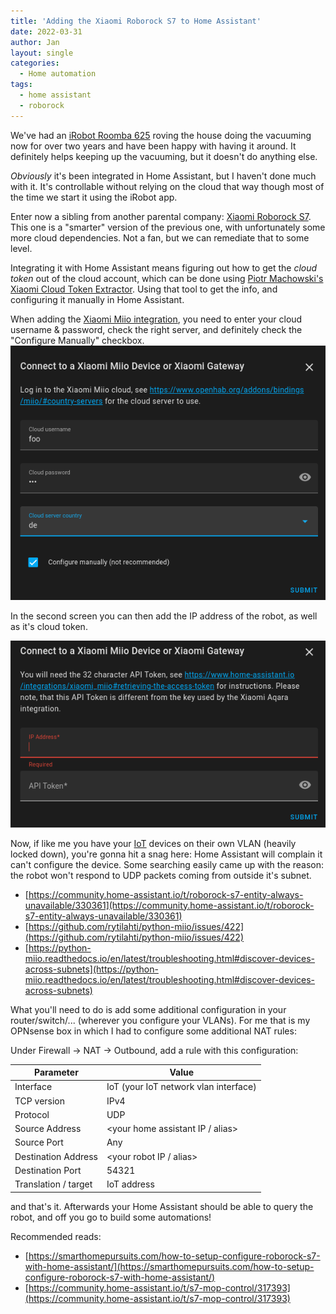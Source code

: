 ```yaml
---
title: 'Adding the Xiaomi Roborock S7 to Home Assistant'
date: 2022-03-31
author: Jan
layout: single
categories:
  - Home automation
tags:
  - home assistant
  - roborock
---
```


We've had an [iRobot Roomba 625](https://store.irobot.com/default/roomba-vacuuming-robot-vacuum-irobot-roomba-675/R675020.html) roving the house doing the vacuuming now for over two years and have been happy with having it around.  It definitely helps keeping up the vacuuming, but it doesn't do anything else.

*Obviously* it's been integrated in Home Assistant, but I haven't done much with it. It's controllable without relying on the cloud that way though most of the time we start it using the iRobot app.

Enter now a sibling from another parental company: [Xiaomi Roborock S7](https://global.roborock.com/pages/roborock-s7). This one is a "smarter" version of the previous one, with unfortunately some more cloud dependencies. Not a fan, but we can remediate that to some level.

Integrating it with Home Assistant means figuring out how to get the *cloud token* out of the cloud account, which can be done using [Piotr Machowski's Xiaomi Cloud Token Extractor](https://github.com/PiotrMachowski/Xiaomi-cloud-tokens-extractor). Using that tool to get the info, and configuring it manually in Home Assistant.

When adding the [Xiaomi Miio integration](https://www.home-assistant.io/integrations/xiaomi_miio/), you need to enter your cloud username & password, check the right server, and definitely check the "Configure Manually" checkbox.
![Xiaomi Mii Integration](/assets/images/2022/03/hass-xiaomi-integration.png)

In the second screen you can then add the IP address of the robot, as well as it's cloud token.

![Xiaomi Mii Integration](/assets/images/2022/03/hass-xiaomi-integration-advanced.png)

Now, if like me you have your [IoT](https://en.wikipedia.org/wiki/Internet_of_things) devices on their own VLAN (heavily locked down), you're gonna hit a snag here: Home Assistant will complain it can't configure the device. Some searching easily came up with the reason: the robot won't respond to UDP packets coming from outside it's subnet. 

* [https://community.home-assistant.io/t/roborock-s7-entity-always-unavailable/330361](https://community.home-assistant.io/t/roborock-s7-entity-always-unavailable/330361)
* [https://github.com/rytilahti/python-miio/issues/422](https://github.com/rytilahti/python-miio/issues/422)
* [https://python-miio.readthedocs.io/en/latest/troubleshooting.html#discover-devices-across-subnets](https://python-miio.readthedocs.io/en/latest/troubleshooting.html#discover-devices-across-subnets)

What you'll need to do is add some additional configuration in your router/switch/... (wherever you configure your VLANs). For me that is my OPNsense box in which I had to configure some additional NAT rules:

Under Firewall &rightarrow; NAT &rightarrow; Outbound, add a rule with this configuration:

| Parameter | Value |
------|-------
| Interface | IoT (your IoT network vlan interface) | 
| TCP version | IPv4 |
| Protocol | UDP |
| Source Address | <your home assistant IP / alias> |
| Source Port | Any |
| Destination Address | <your robot IP / alias> |
| Destination Port | 54321 |
| Translation / target | IoT address |

and that's it. Afterwards your Home Assistant should be able to query the robot, and off you go to build some automations!

Recommended reads:
* [https://smarthomepursuits.com/how-to-setup-configure-roborock-s7-with-home-assistant/](https://smarthomepursuits.com/how-to-setup-configure-roborock-s7-with-home-assistant/)
* [https://community.home-assistant.io/t/s7-mop-control/317393](https://community.home-assistant.io/t/s7-mop-control/317393)